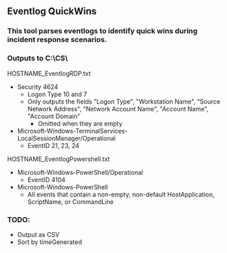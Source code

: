 ## Eventlog QuickWins
### This tool parses eventlogs to identify quick wins during incident response scenarios.
### Outputs to C:\CS\

HOSTNAME_EventlogRDP.txt
  * Security 4624
    * Logon Type 10 and 7
    * Only outputs the fields "Logon Type", "Workstation Name", "Source Network Address", "Network Account Name", "Account Name", "Account Domain" 
      * Omitted when they are empty
  * Microsoft-Windows-TerminalServices-LocalSessionManager/Operational
    * EventID 21, 23, 24


HOSTNAME_EventlogPowershell.txt
  * Microsoft-Windows-PowerShell/Operational 
    * EventID 4104
  * Microsoft-Windows-PowerShell
    * All events that contain a non-empty, non-default HostApplication, ScriptName, or CommandLine

### TODO:

  * Output as CSV
  * Sort by timeGenerated